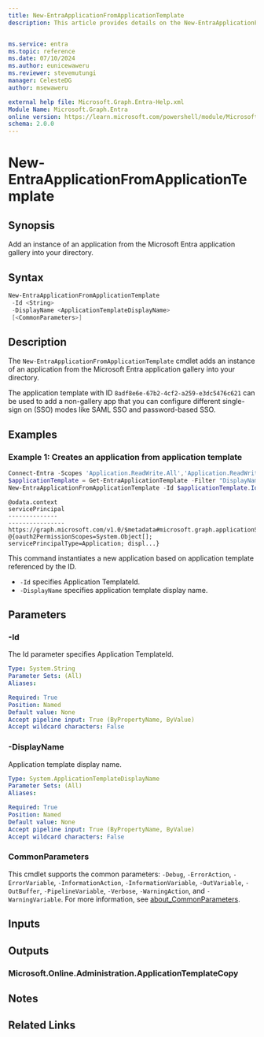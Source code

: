 ```yaml
---
title: New-EntraApplicationFromApplicationTemplate
description: This article provides details on the New-EntraApplicationFromApplicationTemplate command.


ms.service: entra
ms.topic: reference
ms.date: 07/10/2024
ms.author: eunicewaweru
ms.reviewer: stevemutungi
manager: CelesteDG
author: msewaweru

external help file: Microsoft.Graph.Entra-Help.xml
Module Name: Microsoft.Graph.Entra
online version: https://learn.microsoft.com/powershell/module/Microsoft.Graph.Entra/New-EntraApplicationFromApplicationTemplate
schema: 2.0.0
---
```


# New-EntraApplicationFromApplicationTemplate

## Synopsis

Add an instance of an application from the Microsoft Entra application gallery into your directory.

## Syntax

```powershell
New-EntraApplicationFromApplicationTemplate
 -Id <String>
 -DisplayName <ApplicationTemplateDisplayName>
 [<CommonParameters>]
```

## Description

The `New-EntraApplicationFromApplicationTemplate` cmdlet adds an instance of an application from the Microsoft Entra application gallery into your directory.

The application template with ID `8adf8e6e-67b2-4cf2-a259-e3dc5476c621` can be used to add a non-gallery app that you can configure different single-sign on (SSO) modes like SAML SSO and password-based SSO.

## Examples

### Example 1: Creates an application from application template

```powershell
Connect-Entra -Scopes 'Application.ReadWrite.All','Application.ReadWrite.OwnedBy'
$applicationTemplate = Get-EntraApplicationTemplate -Filter "DisplayName eq 'SAP Fieldglass'"
New-EntraApplicationFromApplicationTemplate -Id $applicationTemplate.Id -DisplayName 'Contoso SAP App'
```

```Output
@odata.context                                                                         servicePrincipal
--------------                                                                         ----------------
https://graph.microsoft.com/v1.0/$metadata#microsoft.graph.applicationServicePrincipal @{oauth2PermissionScopes=System.Object[]; servicePrincipalType=Application; displ...}
```

This command instantiates a new application based on application template referenced by the ID.

- `-Id` specifies Application TemplateId.
- `-DisplayName` specifies application template display name.

## Parameters

### -Id

The Id parameter specifies Application TemplateId.

```yaml
Type: System.String
Parameter Sets: (All)
Aliases:

Required: True
Position: Named
Default value: None
Accept pipeline input: True (ByPropertyName, ByValue)
Accept wildcard characters: False
```

### -DisplayName

Application template display name.

```yaml
Type: System.ApplicationTemplateDisplayName
Parameter Sets: (All)
Aliases:

Required: True
Position: Named
Default value: None
Accept pipeline input: True (ByPropertyName, ByValue)
Accept wildcard characters: False
```

### CommonParameters

This cmdlet supports the common parameters: `-Debug`, `-ErrorAction`, `-ErrorVariable`, `-InformationAction`, `-InformationVariable`, `-OutVariable`, `-OutBuffer`, `-PipelineVariable`, `-Verbose`, `-WarningAction`, and `-WarningVariable`. For more information, see [about_CommonParameters](https://go.microsoft.com/fwlink/?LinkID=113216).

## Inputs

## Outputs

### Microsoft.Online.Administration.ApplicationTemplateCopy

## Notes

## Related Links
